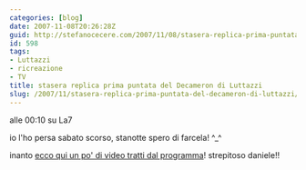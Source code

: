 ```yaml
---
categories: [blog]
date: 2007-11-08T20:26:28Z
guid: http://stefanocecere.com/2007/11/08/stasera-replica-prima-puntata-del-decameron-di-luttazzi/
id: 598
tags:
- Luttazzi
- ricreazione
- TV
title: stasera replica prima puntata del Decameron di Luttazzi
slug: /2007/11/stasera-replica-prima-puntata-del-decameron-di-luttazzi/
---
```


alle 00:10 su La7

io l'ho persa sabato scorso, stanotte spero di farcela! ^_^

inanto [ecco qui un po' di video tratti dal programma](http://www.la7.it/intrattenimento/dettaglio.asp?prop=decameron)! strepitoso daniele!!